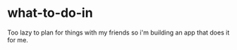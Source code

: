 # what-to-do-in
Too lazy to plan for things with my friends so i'm building an app that does it for me.
